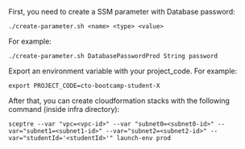 First, you need to create a SSM parameter with Database password: 

`./create-parameter.sh <name> <type> <value>`

For example:

`./create-parameter.sh DatabasePasswordProd String password`


Export an environment variable with your project_code. For example:

`export PROJECT_CODE=cto-bootcamp-student-X`

After that, you can create cloudformation stacks with the following command (inside infra directory):

`sceptre --var "vpc=<vpc-id>" --var "subnet0=<subnet0-id>" --var="subnet1=<subnet1-id>" --var="subnet2=<subnet2-id>" --var="studentId='<studentId>'" launch-env prod`
  
